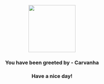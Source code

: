 <p align="center">
            <img src="https://raw.githubusercontent.com/PokeAPI/sprites/master/sprites/pokemon/318.png" width="150" height="150">
          </p>
          <h3 align="center">You have been greeted by - <b>Carvanha</b></h3>
          <h3 align="center">Have a nice day!</h3>
        